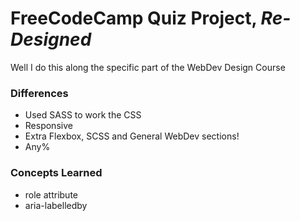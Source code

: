 # FreeCodeCamp Quiz Project, *Re-Designed*

Well I do this along the specific part of the WebDev Design Course

### Differences

- Used SASS to work the CSS
- Responsive
- Extra Flexbox, SCSS and General WebDev sections!
- Any%

### Concepts Learned

- role attribute
- aria-labelledby